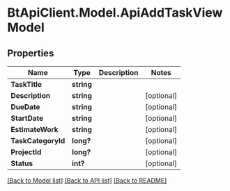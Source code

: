 # BtApiClient.Model.ApiAddTaskViewModel
## Properties

Name | Type | Description | Notes
------------ | ------------- | ------------- | -------------
**TaskTitle** | **string** |  | 
**Description** | **string** |  | [optional] 
**DueDate** | **string** |  | [optional] 
**StartDate** | **string** |  | [optional] 
**EstimateWork** | **string** |  | [optional] 
**TaskCategoryId** | **long?** |  | [optional] 
**ProjectId** | **long?** |  | [optional] 
**Status** | **int?** |  | [optional] 

[[Back to Model list]](../README.md#documentation-for-models) [[Back to API list]](../README.md#documentation-for-api-endpoints) [[Back to README]](../README.md)

